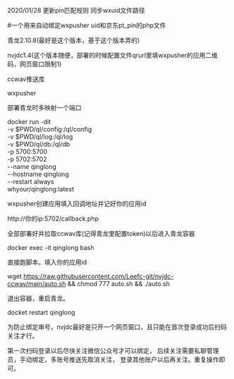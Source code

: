 2020/01/28
更新pin匹配规则
同步wxuid文件路径


#一个用来自动绑定wxpusher uid和京东pt_pin的php文件


青龙2.10.8(最好是这个版本，基于这个版本弄的)

nvjdc1.4(这个版本随便，部署的时候配置文件qrurl里填wxpusher的应用二维码，网页窗口限制1)

ccwav推送库

wxpusher

部署青龙时多映射一个端口

docker run -dit \
   -v $PWD/ql/config:/ql/config \
   -v $PWD/ql/log:/ql/log \
   -v $PWD/ql/db:/ql/db \
   -p 5700:5700 \
   -p 5702:5702 \
   --name qinglong \
   --hostname qinglong \
   --restart always \
   whyour/qinglong:latest

wxpusher创建应用填入回调地址并记好你的应用id

http://你的ip:5702/callback.php

全部部署好并拉取ccwav库(记得青龙里配置token)以后进入青龙容器

docker exec -it qinglong bash

直接跑脚本。填入你的应用id

wget https://raw.githubusercontent.com/Leefc-git/nvjdc-ccwav/main/auto.sh && chmod 777 auto.sh && ./auto.sh

退出容器，重启青龙。

docket restart qinglong

为防止绑定串号，nvjdc最好是只开一个网页窗口，且只能在首次登录成功后扫码关注才行。

第一次扫码登录以后尽快关注微信公众号才可以绑定，
   后续关注需要私聊管理员，手动绑定，多账号推送先取消关注，
   登录其他账户以后再关注。重复操作即可。
